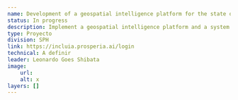 ```yaml
---
name: Development of a geospatial intelligence platform for the state of Ceará (Brazil)
status: In progress
description: Implement a geospatial intelligence platform and a system of recommendations to visualize, analyze and explore key socioeconomic indicators of the population of the state of Ceará, as well as its socio -health infrastructures and public services, and access to them.
type: Proyecto
division: SPH
link: https://incluia.prosperia.ai/login 
technical: A definir
leader: Leonardo Goes Shibata
image: 
    url: 
    alt: x
layers: []
---
```

    